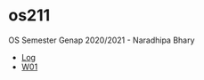 # os211
OS Semester Genap 2020/2021 - Naradhipa Bhary

* [Log](https://naradhipabhary.github.io/os211/TXT/mylog.txt)
* [W01](https://naradhipabhary.github.io/os211/w01)
